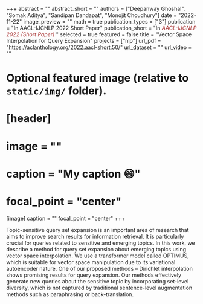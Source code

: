 +++
abstract = ""
abstract_short = ""
authors = ["Deepanway Ghoshal", "Somak Aditya", "Sandipan Dandapat", "Monojit Choudhury"]
date = "2022-11-22"
image_preview = ""
math = true
publication_types = ["3"]
publication = "In AACL-IJCNLP 2022 Short Paper"
publication_short = "In <span style='color:brown;'>*AACL-IJCNLP 2022 (Short Paper)*</span> "
selected = true
featured = false
title = "Vector Space Interpolation for Query Expansion"
projects = ["nlp"]
url_pdf = "https://aclanthology.org/2022.aacl-short.50/"
url_dataset = ""
url_video = ""


# Optional featured image (relative to `static/img/` folder).
# [header]
# image = ""
# caption = "My caption :smile:"
# focal_point = "center"

[image]
caption = ""
focal_point = "center"
+++

Topic-sensitive query set expansion is an important area of research that aims to improve search results for information retrieval. It is particularly crucial for queries related to sensitive and emerging topics. In this work, we describe a method for query set expansion about emerging topics using vector space interpolation. We use a transformer model called OPTIMUS, which is suitable for vector space manipulation due to its variational autoencoder nature. One of our proposed methods – Dirichlet interpolation shows promising results for query expansion. Our methods effectively generate new queries about the sensitive topic by incorporating set-level diversity, which is not captured by traditional sentence-level augmentation methods such as paraphrasing or back-translation.
